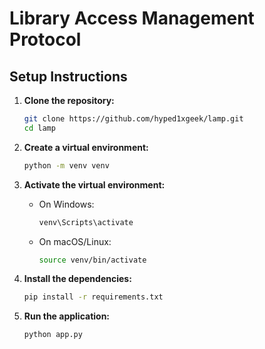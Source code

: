 # Library Access Management Protocol

## Setup Instructions

1. **Clone the repository:**
   ```sh
   git clone https://github.com/hyped1xgeek/lamp.git
   cd lamp
   ```

2. **Create a virtual environment:**
   ```sh
   python -m venv venv
   ```

3. **Activate the virtual environment:**
   - On Windows:
     ```sh
     venv\Scripts\activate
     ```
   - On macOS/Linux:
     ```sh
     source venv/bin/activate
     ```

4. **Install the dependencies:**
   ```sh
   pip install -r requirements.txt
   ```

5. **Run the application:**
   ```sh
   python app.py
   ```

